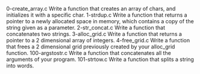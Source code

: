 0-create_array.c Write a function that creates an array of chars, and initializes it with a specific char.
1-strdup.c Write a function that returns a pointer to a newly allocated space in memory, which contains a copy of the string given as a parameter.
2-str_concat.c Write a function that concatenates two strings.
3-alloc_grid.c Write a function that returns a pointer to a 2 dimensional array of integers.
4-free_grid.c Write a function that frees a 2 dimensional grid previously created by your alloc_grid function.
100-argstostr.c Write a function that concatenates all the arguments of your program.
101-strtow.c Write a function that splits a string into words.
